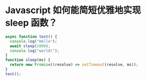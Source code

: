 # Javascript 如何能简短优雅地实现 sleep 函数？

```js
async function test() {
  console.log("Hello");
  await sleep(1000);
  console.log("world!");
}
function sleep(ms) {
  return new Promise((resolve) => setTimeout(resolve, ms));
}
test();
```
